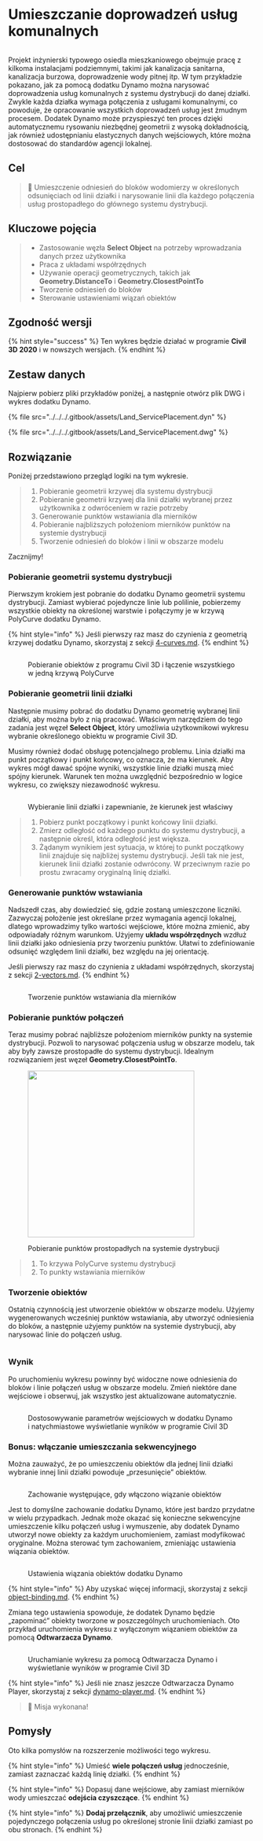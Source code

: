 # Umieszczanie doprowadzeń usług komunalnych

<figure><img src="../../../.gitbook/assets/Land_ServicePlacement_Dynamo (1).gif" alt=""><figcaption></figcaption></figure>

Projekt inżynierski typowego osiedla mieszkaniowego obejmuje pracę z kilkoma instalacjami podziemnymi, takimi jak kanalizacja sanitarna, kanalizacja burzowa, doprowadzenie wody pitnej itp. W tym przykładzie pokazano, jak za pomocą dodatku Dynamo można narysować doprowadzenia usług komunalnych z systemu dystrybucji do danej działki. Zwykle każda działka wymaga połączenia z usługami komunalnymi, co powoduje, że opracowanie wszystkich doprowadzeń usług jest żmudnym procesem. Dodatek Dynamo może przyspieszyć ten proces dzięki automatycznemu rysowaniu niezbędnej geometrii z wysoką dokładnością, jak również udostępnianiu elastycznych danych wejściowych, które można dostosować do standardów agencji lokalnej.

## Cel

> :dart: Umieszczenie odniesień do bloków wodomierzy w określonych odsunięciach od linii działki i narysowanie linii dla każdego połączenia usług prostopadłego do głównego systemu dystrybucji.

## Kluczowe pojęcia

> * Zastosowanie węzła **Select Object** na potrzeby wprowadzania danych przez użytkownika
> * Praca z układami współrzędnych
> * Używanie operacji geometrycznych, takich jak **Geometry.DistanceTo** i **Geometry.ClosestPointTo**
> * Tworzenie odniesień do bloków
> * Sterowanie ustawieniami wiązań obiektów

## Zgodność wersji

{% hint style="success" %} Ten wykres będzie działać w programie **Civil 3D 2020** i w nowszych wersjach. {% endhint %}

## Zestaw danych

Najpierw pobierz pliki przykładów poniżej, a następnie otwórz plik DWG i wykres dodatku Dynamo.

{% file src="../../../.gitbook/assets/Land_ServicePlacement.dyn" %}

{% file src="../../../.gitbook/assets/Land_ServicePlacement.dwg" %}

## Rozwiązanie

Poniżej przedstawiono przegląd logiki na tym wykresie.

> 1. Pobieranie geometrii krzywej dla systemu dystrybucji
> 2. Pobieranie geometrii krzywej dla linii działki wybranej przez użytkownika z odwróceniem w razie potrzeby
> 3. Generowanie punktów wstawiania dla mierników
> 4. Pobieranie najbliższych położeniom mierników punktów na systemie dystrybucji
> 5. Tworzenie odniesień do bloków i linii w obszarze modelu

Zacznijmy!

### Pobieranie geometrii systemu dystrybucji

Pierwszym krokiem jest pobranie do dodatku Dynamo geometrii systemu dystrybucji. Zamiast wybierać pojedyncze linie lub polilinie, pobierzemy wszystkie obiekty na określonej warstwie i połączymy je w krzywą PolyCurve dodatku Dynamo.

{% hint style="info" %} Jeśli pierwszy raz masz do czynienia z geometrią krzywej dodatku Dynamo, skorzystaj z sekcji [4-curves.md](../../../5\_essential\_nodes\_and\_concepts/5-2\_geometry-for-computational-design/4-curves.md "mention"). {% endhint %}

<figure><img src="../../../.gitbook/assets/Land_ServicePlacement_DistributionMain (1).png" alt=""><figcaption><p>Pobieranie obiektów z programu Civil 3D i łączenie wszystkiego w jedną krzywą PolyCurve</p></figcaption></figure>

### Pobieranie geometrii linii działki

Następnie musimy pobrać do dodatku Dynamo geometrię wybranej linii działki, aby można było z nią pracować. Właściwym narzędziem do tego zadania jest węzeł **Select Object**, który umożliwia użytkownikowi wykresu wybranie określonego obiektu w programie Civil 3D.

Musimy również dodać obsługę potencjalnego problemu. Linia działki ma punkt początkowy i punkt końcowy, co oznacza, że ma kierunek. Aby wykres mógł dawać spójne wyniki, wszystkie linie działki muszą mieć spójny kierunek. Warunek ten można uwzględnić bezpośrednio w logice wykresu, co zwiększy niezawodność wykresu. 

<figure><img src="../../../.gitbook/assets/Land_ServicePlacement_Selection (2).png" alt=""><figcaption><p>Wybieranie linii działki i zapewnianie, że kierunek jest właściwy</p></figcaption></figure>

> 1. Pobierz punkt początkowy i punkt końcowy linii działki.
> 2. Zmierz odległość od każdego punktu do systemu dystrybucji, a następnie określ, która odległość jest większa.
> 3. Żądanym wynikiem jest sytuacja, w której to punkt początkowy linii znajduje się najbliżej systemu dystrybucji. Jeśli tak nie jest, kierunek linii działki zostanie odwrócony. W przeciwnym razie po prostu zwracamy oryginalną linię działki.

### Generowanie punktów wstawiania

Nadszedł czas, aby dowiedzieć się, gdzie zostaną umieszczone liczniki. Zazwyczaj położenie jest określane przez wymagania agencji lokalnej, dlatego wprowadzimy tylko wartości wejściowe, które można zmienić, aby odpowiadały różnym warunkom. Użyjemy **układu współrzędnych** wzdłuż linii działki jako odniesienia przy tworzeniu punktów. Ułatwi to zdefiniowanie odsunięć względem linii działki, bez względu na jej orientację.

Jeśli pierwszy raz masz do czynienia z układami współrzędnych, skorzystaj z sekcji [2-vectors.md](../../../5\_essential\_nodes\_and\_concepts/5-2\_geometry-for-computational-design/2-vectors.md "mention"). {% endhint %}

<figure><img src="../../../.gitbook/assets/Land_ServicePlacement_InsertionPoints.png" alt=""><figcaption><p>Tworzenie punktów wstawiania dla mierników</p></figcaption></figure>

### Pobieranie punktów połączeń

Teraz musimy pobrać najbliższe położeniom mierników punkty na systemie dystrybucji. Pozwoli to narysować połączenia usług w obszarze modelu, tak aby były zawsze prostopadłe do systemu dystrybucji. Idealnym rozwiązaniem jest węzeł **Geometry.ClosestPointTo**.

<figure><img src="../../../.gitbook/assets/Land_ServicePlacement_GetPerpendicularPoints (1).png" alt="" width="339"><figcaption><p>Pobieranie punktów prostopadłych na systemie dystrybucji</p></figcaption></figure>

> 1. To krzywa PolyCurve systemu dystrybucji
> 2. To punkty wstawiania mierników

### Tworzenie obiektów

Ostatnią czynnością jest utworzenie obiektów w obszarze modelu. Użyjemy wygenerowanych wcześniej punktów wstawiania, aby utworzyć odniesienia do bloków, a następnie użyjemy punktów na systemie dystrybucji, aby narysować linie do połączeń usług.

<figure><img src="../../../.gitbook/assets/Land_ServicePlacement_CreateObjects.png" alt=""><figcaption></figcaption></figure>

### Wynik

Po uruchomieniu wykresu powinny być widoczne nowe odniesienia do bloków i linie połączeń usług w obszarze modelu. Zmień niektóre dane wejściowe i obserwuj, jak wszystko jest aktualizowane automatycznie.

<figure><img src="../../../.gitbook/assets/Land_ServicePlacement_Dynamo (1).gif" alt=""><figcaption><p>Dostosowywanie parametrów wejściowych w dodatku Dynamo i natychmiastowe wyświetlanie wyników w programie Civil 3D</p></figcaption></figure>

### Bonus: włączanie umieszczania sekwencyjnego

Można zauważyć, że po umieszczeniu obiektów dla jednej linii działki wybranie innej linii działki powoduje „przesunięcie” obiektów.

<figure><img src="../../../.gitbook/assets/Land_ServicePlacement_Binding.gif" alt=""><figcaption><p>Zachowanie występujące, gdy włączono wiązanie obiektów</p></figcaption></figure>

Jest to domyślne zachowanie dodatku Dynamo, które jest bardzo przydatne w wielu przypadkach. Jednak może okazać się konieczne sekwencyjne umieszczenie kilku połączeń usług i wymuszenie, aby dodatek Dynamo utworzył nowe obiekty za każdym uruchomieniem, zamiast modyfikować oryginalne. Można sterować tym zachowaniem, zmieniając ustawienia wiązania obiektów.

<figure><img src="../../../.gitbook/assets/Land_ServicePlacement_BindingSettings.png" alt=""><figcaption><p>Ustawienia wiązania obiektów dodatku Dynamo</p></figcaption></figure>

{% hint style="info" %} Aby uzyskać więcej informacji, skorzystaj z sekcji [object-binding.md](../../advanced-topics/object-binding.md "mention"). {% endhint %}

Zmiana tego ustawienia spowoduje, że dodatek Dynamo będzie „zapominać” obiekty tworzone w poszczególnych uruchomieniach. Oto przykład uruchomienia wykresu z wyłączonym wiązaniem obiektów za pomocą **Odtwarzacza Dynamo**.

<figure><img src="../../../.gitbook/assets/Land_ServicePlacement_Player (2).gif" alt=""><figcaption><p>Uruchamianie wykresu za pomocą Odtwarzacza Dynamo i wyświetlanie wyników w programie Civil 3D</p></figcaption></figure>

{% hint style="info" %} Jeśli nie znasz jeszcze Odtwarzacza Dynamo Player, skorzystaj z sekcji [dynamo-player.md](../../dynamo-player.md "mention"). {% endhint %}

> :tada: Misja wykonana!

## Pomysły

Oto kilka pomysłów na rozszerzenie możliwości tego wykresu.

{% hint style="info" %} Umieść **wiele połączeń usług** jednocześnie, zamiast zaznaczać każdą linię działki. {% endhint %}

{% hint style="info" %} Dopasuj dane wejściowe, aby zamiast mierników wody umieszczać **odejścia czyszczące**. {% endhint %}

{% hint style="info" %} **Dodaj przełącznik**, aby umożliwić umieszczenie pojedynczego połączenia usług po określonej stronie linii działki zamiast po obu stronach. {% endhint %}

